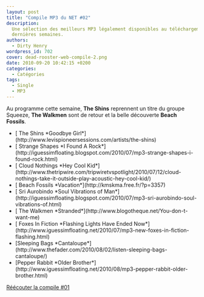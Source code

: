 ```yaml
---
layout: post
title: "Compile MP3 du NET #02"
description:
  Une sélection des meilleurs MP3 légalement disponibles au téléchargement des
  dernières semaines.
authors:
  - Dirty Henry
wordpress_id: 702
cover: dead-rooster-web-compile-2.png
date: 2010-09-20 10:42:15 +0200
categories:
  - Catégories
tags:
  - Single
  - MP3
---
```


Au programme cette semaine, **The Shins** reprennent un titre du groupe Squeeze,
**The Walkmen** sont de retour et la belle découverte **Beach Fossils**.

<ul class="polaroids">

<li><div class="polaroid">
[<img378> The Shins
*Goodbye Girl*](http://www.levispioneersessions.com/artists/the-shins)
</div></li>

<li><div class="polaroid">
[<img379> Strange Shapes
*I Found A Rock*](http://iguessimfloating.blogspot.com/2010/07/mp3-strange-shapes-i-found-rock.html)
</div></li>

<li><div class="polaroid">
[<img383> Cloud Nothings
*Hey Cool Kid*](http://www.thetripwire.com/tripwiretvspotlight/2010/07/12/cloud-nothings-take-it-outside-play-acoustic-hey-cool-kid/)
</div></li>

<li><div class="polaroid">
[<img384> Beach Fossils
*Vacation*](http://kmskma.free.fr/?p=3357)
</div></li>

<li><div class="polaroid">
[<img380> Sri Aurobindo
*Soul Vibrations of Man*](http://iguessimfloating.blogspot.com/2010/07/mp3-sri-aurobindo-soul-vibrations-of.html)
</div></li>

<li><div class="polaroid">
[<img381> The Walkmen
*Stranded*](http://www.blogotheque.net/You-don-t-want-me)
</div></li>

<li><div class="polaroid">
[<img382> Foxes In Fiction
*Flashing Lights Have Ended Now*](http://www.iguessimfloating.net/2010/07/mp3-new-foxes-in-fiction-flashing.html)
</div></li>

<li><div class="polaroid">
[<img385>Sleeping Bags
*Cantaloupe*](http://www.thefader.com/2010/08/02/listen-sleeping-bags-cantaloupe/)
</div></li>

<li><div class="polaroid">
[<img386>Pepper Rabbit
*Older Brother*](http://www.iguessimfloating.net/2010/08/mp3-pepper-rabbit-older-brother.html)
</div></li>

</ul>

[Réécouter la compile #01](700)
